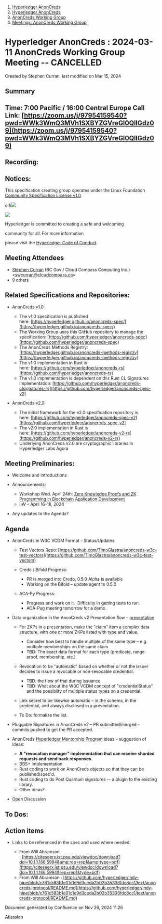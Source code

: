 1. [Hyperledger AnonCreds](index.html)
2. [Hyperledger AnonCreds](Hyperledger-AnonCreds_20283406.html)
3. [AnonCreds Working Group](AnonCreds-Working-Group_20291468.html)
4. [Meetings: AnonCreds Working Group](20291486.html)

# Hyperledger AnonCreds : 2024-03-11 AnonCreds Working Group Meeting -- CANCELLED

Created by Stephen Curran, last modified on Mar 15, 2024

## Summary

## Time: 7:00 Pacific / 16:00 Central Europe Call Link: [https://zoom.us/j/97954159540?pwd=WWk3WmQ3MVh1SXBYZGVreGl0QllGdz09](https://zoom.us/j/97954159540?pwd=WWk3WmQ3MVh1SXBYZGVreGl0QllGdz09)

## Recording:

## Notices:

This specification creating group operates under the Linux Foundation [Community Specification License v1.0](https://github.com/hyperledger/anoncreds-spec/blob/main/1._Community_Specification_License-v1.md).

cifi![](https://wiki.hyperledger.org/download/attachments/29034696/Antitrustnotice.png?version=1&modificationDate=1581695654000&api=v2)

![](https://wiki.hyperledger.org/download/attachments/2392771/welcome.png?version=2&modificationDate=1572450107000&api=v2)

Hyperledger is committed to creating a safe and welcoming

community for all. For more information

please visit the [Hyperledger Code of Conduct](https://lf-hyperledger.atlassian.net/wiki/spaces/HYP/pages/19595281/Hyperledger+Code+of+Conduct).

## Meeting Attendees

- [Stephen Curran](https://lf-hyperledger.atlassian.net/wiki/people/557058:d676f135-ecd6-465b-b7eb-f87976bf4569?ref=confluence) (BC Gov / Cloud Compass Computing Inc.) &lt;swcurran@cloudcompass.ca&gt;
- 9 others

## Related Specifications and Repositories:

- AnonCreds v1.0:
  
  - The v1.0 specification is published here: [https://hyperledger.github.io/anoncreds-spec/](https://hyperledger.github.io/anoncreds-spec/)
  - The Working Group uses this GitHub repository to manage the specification: [https://github.com/hyperledger/anoncreds-spec](https://github.com/hyperledger/anoncreds-spec)
  - The AnonCreds Methods Registry: [https://hyperledger.github.io/anoncreds-methods-registry](https://hyperledger.github.io/anoncreds-methods-registry)
  - The v1.0 implementation in Rust is here: [https://github.com/hyperledger/anoncreds-rs](https://github.com/hyperledger/anoncreds-rs)
  - The v1.0 implementation is dependent on this Rust CL Signatures implementation: [https://github.com/hyperledger/anoncreds-clsignatures-rs](https://github.com/hyperledger/anoncreds-spec-v2)
- AnonCreds v2.0
  
  - The initial framework for the v2.0 specification repository is here: [https://github.com/hyperledger/anoncreds-spec-v2](https://github.com/hyperledger/anoncreds-spec-v2)
  - The v2.0 implementation in Rust is here: [https://github.com/hyperledger/anoncreds-v2-rs](https://github.com/hyperledger/anoncreds-v2-rs)
  - Underlying AnonCreds v2.0 are cryptographic libraries in Hyperledger Labs Agora

## Meeting Preliminaries:

- Welcome and Introductions
- Announcements:
  
  - Workshop Wed. April 24th: [Zero Knowledge Proofs and ZK Programming in Blockchain Application Development](https://zoom.us/meeting/register/tJYkfuyhpjsqGd1FCs-ZeFzD90EyqFy18IMt)
  - IIW – April 16-18, 2024
- Any updates to the Agenda?

## Agenda

- AnonCreds in W3C VCDM Format - Status/Updates
  
  - Test Vectors Repo: [https://github.com/TimoGlastra/anoncreds-w3c-test-vectors](https://github.com/TimoGlastra/anoncreds-w3c-test-vectors)
  - Credo / Bifold Progress:
    
    - PR is merged into Credo, 0.5.0 Alpha is available
    - Working on the Bifold – update agent to 0.5.0
  - ACA-Py Progress:
    
    - Progress and work on it.  Difficulty in getting tests to run.
    - ACA-Pug meeting tomorrow for a demo.
- Data organization in the AnonCreds v2 Presentation flow – [presentation](https://docs.google.com/presentation/d/1YqmfGwdm20wOoCgDw8CgQblCigC4W234B0Qpy5W5hbQ/edit?usp=sharing)
  
  - For ZKPs in a presentation, make the "claim" item a complex data structure, with one or more ZKPs listed with type and value.
    
    - Consider how best to handle multiple of the same type – e.g. multiple memberships on the same claim
    - TBD: The exact data format for each type (predicate, range proof, membership, etc.)
  - Revocation to be "automatic" based on whether or not the issuer decides to issue a revocable or non-revocable credential.
    
    - TBD: the flow of that during issuance
    - TBD: What about the W3C VCDM concept of "credentialStatus" and the possiblity of multiple status types on a credential.
  - Link secret to be likewise automatic – in the schema, in the credential, and always disclosed in a presentation.
  - To Do: formalize the list.
- Pluggable Signatures in AnonCreds v2 – PR submitted/merged – commits pushed to get the PR accepted.
- AnonCreds [Hyperledger Mentorship Program](https://lf-hyperledger.atlassian.net/wiki/display/INTERN/Hyperledger+Mentorship+Program) ideas – suggestion of ideas:
  
  - **A "revocation manager" implementation that can receive sharded requests and send back responses.**
  - BBS+ Implementation.
  - Rust coding to work on AnonCreds objects so that they can be published/spec'd.
  - Rust coding to do Post Quantum signatures -- a plugin to the existing library.
  - Other ideas?
- Open Discussion

## To Dos:

## Action items

- Links to be referenced in the spec and used where needed:
  
  - From Will Abramson : [https://citeseerx.ist.psu.edu/viewdoc/download?doi=10.1.1.186.5994&amp;rep=rep1&amp;type=pdf](https://citeseerx.ist.psu.edu/viewdoc/download?doi=10.1.1.186.5994&rep=rep1&type=pdf)
  - From Will Abramson : [https://github.com/hyperledger/indy-hipe/blob/c761c583b1e01c1e9d3ceda2b03b35336fdc8cc1/text/anoncreds-protocol/README.md](https://github.com/hyperledger/indy-hipe/blob/c761c583b1e01c1e9d3ceda2b03b35336fdc8cc1/text/anoncreds-protocol/README.md)

Document generated by Confluence on Nov 26, 2024 11:26

[Atlassian](http://www.atlassian.com/)
